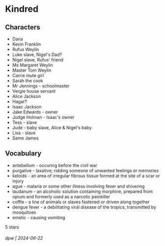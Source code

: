 # Kindred

## Characters

* Dana
* Kevin Franklin
* Rufus Weylin
* Luke slave, Nigel's Dad?
* Nigel slave, Rufus' friend
* Ms Margaret Weylin
* Master Tom Weylin
* Carrie mute girl
* Sarah the cook
* Mr Jennings - schoolmaster
* Vergie house servant
* Alice Jackson
* Hagar?
* Isaac Jackson
* Jake Edwards - owner
* Judge Holman - Isaac's owner
* Tess - slave
* Jude - baby slave, Alice & Nigel's baby
* Lisa - slave
* Same James

## Vocabulary

* antebellum - occuring before the civil war
* purgative - laxative; ridding someone of unwanted feelings or memories
* keloids - an area of irregular fibrous tissue formed at the site of a scar or injury
* ague - malaria or some other illness involving fever and shivering
* laudanum - an alcoholic solution containing morphine, prepared from opium and formerly used as a narcotic painkiller
* coffle - a line of animals or slaves fastened or driven along together
* dengue fever - a debilitating viral disease of the tropics, transmitted by mosquitoes
* emetic -  causing vomiting

5 stars

###### dpw | 2024-06-22
